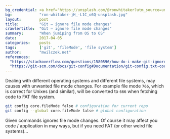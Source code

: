 ```yaml
---
bg_credential: <a href="https://unsplash.com/@ronwhitaker?utm_source=unsplash&utm_medium=referral&utm_content=creditCopyText">Ron Whitaker</a> on <a href="https://unsplash.com/?utm_source=unsplash&utm_medium=referral&utm_content=creditCopyText">Unsplash</a>
bg:            "ron-whitaker-jH_-L1C_o6Q-unsplash.jpg"
layout:        post
title:         "Git – ignore file mode changes"
crawlertitle:  "Git – ignore file mode changes"
summary:       "When jumiping from OS to OS"
date:          2017-04-05
categories:    posts
tags:          ['git', 'fileMode', 'file system']
author:        "mwilczek.net"
references:
  "https://stackoverflow.com/questions/1580596/how-do-i-make-git-ignore-file-mode-chmod-changes/1580644#1580644":
  "https://git-scm.com/docs/git-config#Documentation/git-config.txt-corefileMode":
---
```


Dealing with different operating systems and different file systems, may causes with unwanted file mode changes. For example file mode `766`, which is correct for Unixes (and similar), will be converted to `666` when fetching code to FAT file system.

```bash
git config core.fileMode false # configuration for current repo
git config --global core.fileMode false # global configuration
```

Given commands ignores file mode changes. Of course it may affect you code / application in may ways, but if you need FAT (or other weird file systems)…

